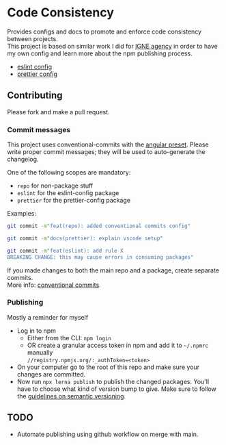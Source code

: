 # Code Consistency

Provides configs and docs to promote and enforce code consistency between projects.  
This project is based on similar work I did for [IGNE agency](https://github.com/IGNE-Agency/code-consistency) in order to have my own config and learn more about the npm publishing process.

- [eslint config](./packages/eslint-config)
- [prettier config](./packages/prettier-config)

## Contributing

Please fork and make a pull request.

### Commit messages

This project uses conventional-commits with the [angular preset](https://github.com/conventional-changelog/commitlint/blob/master/%40commitlint/config-angular/README.md). Please write proper commit messages; they will be used to auto-generate the changelog.

One of the following scopes are mandatory:

- `repo` for non-package stuff
- `eslint` for the eslint-config package
- `prettier` for the prettier-config package

Examples:

```sh
git commit -m"feat(repo): added conventional commits config"

git commit -m"docs(prettier): explain vscode setup"

git commit -m"feat(eslint): add rule X
BREAKING CHANGE: this may cause errors in consuming packages"
```

If you made changes to both the main repo and a package, create separate commits.  
More info: [conventional commits](https://www.conventionalcommits.org/en/v1.0.0/)

### Publishing

Mostly a reminder for myself

- Log in to npm
  - Either from the CLI: `npm login`
  - OR create a granular access token in npm and add it to `~/.npmrc` manually  
    `//registry.npmjs.org/:_authToken=<token>`
- On your computer go to the root of this repo and make sure your changes are committed.
- Now run `npx lerna publish` to publish the changed packages. You'll have to choose what kind of version bump to give. Make sure to follow the [guidelines on semantic versioning](https://semver.org/).

## TODO

- Automate publishing using github workflow on merge with main.
